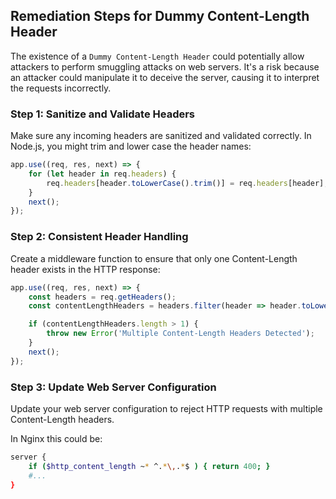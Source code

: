 

## Remediation Steps for Dummy Content-Length Header

The existence of a `Dummy Content-Length Header` could potentially allow attackers to perform smuggling attacks on web servers. It's a risk because an attacker could manipulate it to deceive the server, causing it to interpret the requests incorrectly.

### Step 1: Sanitize and Validate Headers
Make sure any incoming headers are sanitized and validated correctly. In Node.js, you might trim and lower case the header names:

```javascript
app.use((req, res, next) => {
    for (let header in req.headers) {
        req.headers[header.toLowerCase().trim()] = req.headers[header];
    }
    next();
});
```

### Step 2: Consistent Header Handling
Create a middleware function to ensure that only one Content-Length header exists in the HTTP response:

```javascript
app.use((req, res, next) => {
    const headers = req.getHeaders();
    const contentLengthHeaders = headers.filter(header => header.toLowerCase().trim() === 'content-length');

    if (contentLengthHeaders.length > 1) {
        throw new Error('Multiple Content-Length Headers Detected');
    }
    next();
});
```

### Step 3: Update Web Server Configuration
Update your web server configuration to reject HTTP requests with multiple Content-Length headers.

In Nginx this could be:

```bash
server {
    if ($http_content_length ~* ^.*\,.*$ ) { return 400; }
    #...
}
```